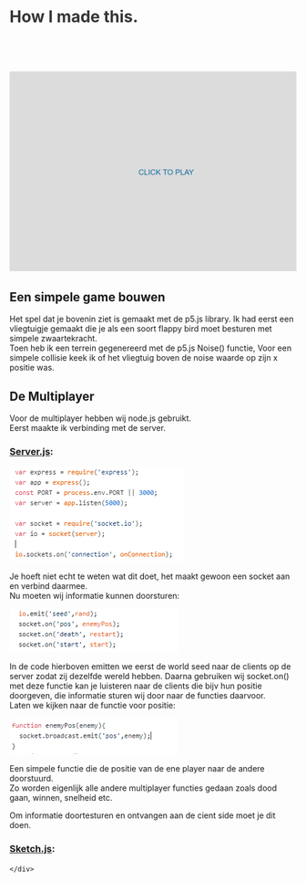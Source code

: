 <div id="project-mechanic-tab" class="project-mechanics-tab">
<h1 style="color: #363636; cursor:pointer; padding-bottom:1.5vh;" onclick="button();">How I made this.</h1>
<div id="project-mechanic-info-tab">
    <img src="https://raw.githubusercontent.com/26583/PlaneVoice/master/documentation/GameGIF.gif"/>
    <h2>Een simpele game bouwen</h2>
    <p>Het spel dat je bovenin ziet is gemaakt met de p5.js library. Ik had eerst een vliegtuigje gemaakt die je als een soort flappy bird moet besturen met simpele zwaartekracht.<br>Toen heb ik een terrein gegenereerd met de p5.js Noise() functie, Voor een simpele collisie keek ik of het vliegtuig boven de noise waarde op zijn x positie was.</p>
    <h2>De Multiplayer</h2>
    <p>Voor de multiplayer hebben wij node.js gebruikt.<br>
        Eerst maakte ik verbinding met de server.<br>
        <h3><a target="_blank" href="https://github.com/26583/PlaneVoice/blob/master/server.js">Server.js</a>:</h3>
    </p>
        <img src="https://raw.githubusercontent.com/26583/PlaneVoice/master/documentation/ServerStart.PNG">
    <p>Je hoeft niet echt te weten wat dit doet, het maakt gewoon een socket aan en verbind daarmee.<br>
        Nu moeten wij informatie kunnen doorsturen:
    </p>
    <img src="https://raw.githubusercontent.com/26583/PlaneVoice/master/documentation/SocketOn.PNG">
    <p>In de code hierboven emitten we eerst de world seed naar de clients op de server zodat zij dezelfde wereld hebben. 
        Daarna gebruiken wij socket.on() met deze functie kan je luisteren naar de clients die bijv hun positie doorgeven, die informatie sturen wij door naar de functies daarvoor.<br>
        Laten we kijken naar de functie voor positie:</p>
    <img src="https://raw.githubusercontent.com/26583/PlaneVoice/master/documentation/PosFuntie.PNG">
    <p>Een simpele functie die de positie van de ene player naar de andere doorstuurd.<br>
        Zo worden eigenlijk alle andere multiplayer functies gedaan zoals dood gaan, winnen, snelheid etc.</p>
    <p>Om informatie doortesturen en ontvangen aan de cient side moet je dit doen.<br>
        <h3><a target="_blank" href="https://github.com/26583/PlaneVoice/blob/master/public/sketch.js">Sketch.js</a>:</h3>
        
    </div>
   </div>
